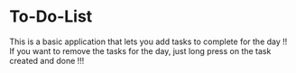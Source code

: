 # To-Do-List
This is a basic application that lets you add tasks to complete for the day !!
If you want to remove the tasks for the day, just long press on the task created and done !!!
